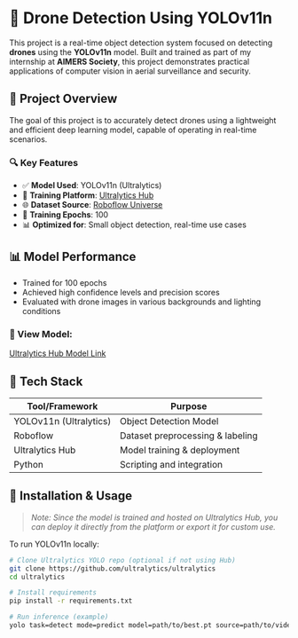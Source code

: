 # 🚁 Drone Detection Using YOLOv11n

This project is a real-time object detection system focused on detecting **drones** using the **YOLOv11n** model. Built and trained as part of my internship at **AIMERS Society**, this project demonstrates practical applications of computer vision in aerial surveillance and security.

## 📌 Project Overview

The goal of this project is to accurately detect drones using a lightweight and efficient deep learning model, capable of operating in real-time scenarios.

### 🔍 Key Features
- ✅ **Model Used**: YOLOv11n (Ultralytics)
- 🧠 **Training Platform**: [Ultralytics Hub](https://hub.ultralytics.com/)
- 🌐 **Dataset Source**: [Roboflow Universe](https://universe.roboflow.com)
- 🧪 **Training Epochs**: 100
- 📊 **Optimized for**: Small object detection, real-time use cases

## 📊 Model Performance

- Trained for 100 epochs
- Achieved high confidence levels and precision scores
- Evaluated with drone images in various backgrounds and lighting conditions

### 🔗 View Model:
[Ultralytics Hub Model Link](https://hub.ultralytics.com/models/fFfxfvXIkpfcoCObTjbY)

## 🧰 Tech Stack

| Tool/Framework      | Purpose                          |
|---------------------|----------------------------------|
| YOLOv11n (Ultralytics) | Object Detection Model         |
| Roboflow            | Dataset preprocessing & labeling |
| Ultralytics Hub     | Model training & deployment      |
| Python              | Scripting and integration        |

## 🚀 Installation & Usage

> _Note: Since the model is trained and hosted on Ultralytics Hub, you can deploy it directly from the platform or export it for custom use._

To run YOLOv11n locally:

```bash
# Clone Ultralytics YOLO repo (optional if not using Hub)
git clone https://github.com/ultralytics/ultralytics
cd ultralytics

# Install requirements
pip install -r requirements.txt

# Run inference (example)
yolo task=detect mode=predict model=path/to/best.pt source=path/to/video_or_image

